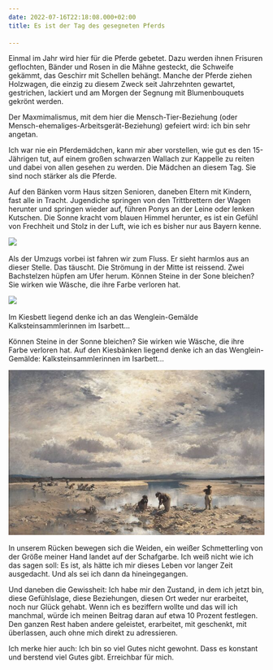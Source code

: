 ```yaml
---
date: 2022-07-16T22:18:08.000+02:00
title: Es ist der Tag des gesegneten Pferds

---
```

Einmal im Jahr wird hier für die Pferde gebetet. Dazu werden ihnen Frisuren geflochten, Bänder und Rosen in die Mähne gesteckt, die Schweife gekämmt, das Geschirr mit Schellen behängt. Manche der Pferde ziehen Holzwagen, die einzig zu diesem Zweck seit Jahrzehnten gewartet, gestrichen, lackiert und am Morgen der Segnung mit Blumenbouquets gekrönt werden.

Der Maxmimalismus, mit dem hier die Mensch-Tier-Beziehung (oder Mensch-ehemaliges-Arbeitsgerät-Beziehung) gefeiert wird: ich bin sehr angetan.

Ich war nie ein Pferdemädchen, kann mir aber vorstellen, wie gut es den 15-Jährigen tut, auf einem großen schwarzen Wallach zur Kappelle zu reiten und dabei von allen gesehen zu werden. Die Mädchen an diesem Tag. Sie sind noch stärker als die Pferde.

Auf den Bänken vorm Haus sitzen Senioren, daneben Eltern mit Kindern, fast alle in Tracht. Jugendiche springen von den Trittbrettern der Wagen herunter und springen wieder auf, führen Ponys an der Leine oder lenken Kutschen. Die Sonne kracht vom blauen Himmel herunter, es ist ein Gefühl von Frechheit und Stolz in der Luft, wie ich es bisher nur aus Bayern kenne.

![](/uploads/i.jpg)

Als der Umzugs vorbei ist fahren wir zum Fluss. Er sieht harmlos aus an dieser Stelle. Das täuscht. Die Strömung in der Mitte ist reissend. Zwei Bachstelzen hüpfen am Ufer herum. Können Steine in der Sone bleichen? Sie wirken wie Wäsche, die ihre Farbe verloren  hat.

![](/uploads/rosa-stein2.jpg)

Im Kiesbett liegend denke ich an das Wenglein-Gemälde Kalksteinsammlerinnen im Isarbett... 

Können Steine in der Sonne bleichen? Sie wirken wie Wäsche, die ihre Farbe verloren hat. Auf den Kiesbänken liegend denke ich an das Wenglein-Gemälde: Kalksteinsammlerinnen im Isarbett...

![](/uploads/kalksteinsammlerinnnen-isarbett.jpg)

In unserem Rücken bewegen sich die Weiden, ein weißer Schmetterling von der Größe meiner Hand landet auf der Schafgarbe. Ich weiß nicht wie ich das sagen soll: Es ist, als hätte ich mir dieses Leben vor langer Zeit ausgedacht. Und als sei ich dann da hineingegangen. 

Und daneben die Gewissheit: Ich habe mir den Zustand, in dem ich jetzt bin, diese Gefühlslage, diese Beziehungen, diesen Ort weder nur erarbeitet, noch nur Glück gehabt. Wenn ich es beziffern wollte und das will ich manchmal, würde ich meinen Beitrag daran auf etwa 10 Prozent festlegen. Den ganzen Rest haben andere geleistet, erarbeitet, mit geschenkt, mit überlassen, auch ohne mich direkt zu adressieren.

Ich merke hier auch: Ich bin so viel Gutes nicht gewohnt. Dass es konstant und berstend viel Gutes gibt. Erreichbar für mich. 